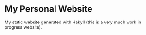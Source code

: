 # My Personal Website

My static website generated with Hakyll (this is a very much work in progress
website).